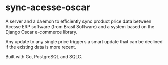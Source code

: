 # sync-acesse-oscar

A server and a daemon to efficiently sync product price data between Acesse ERP software (from Brasil Software) and a system based on the Django Oscar e-commerce library.

Any update to any single price triggers a smart update that can be declined if the existing data is more recent.

Built with Go, PostgreSQL and SQLC.
